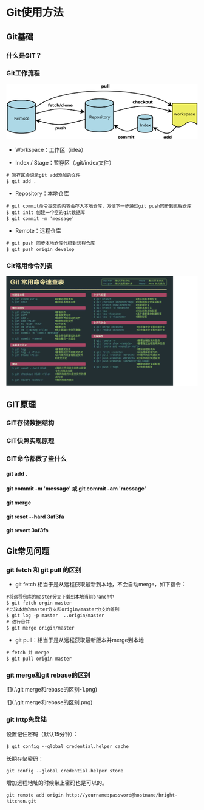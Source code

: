 # Git使用方法

## Git基础
### 什么是GIT？

### Git工作流程
![](./git工作流程.png)

* Workspace：工作区（idea）

* Index / Stage：暂存区（.git/index文件）
``` shell
# 暂存区会记录git add添加的文件
$ git add . 
```
* Repository：本地仓库
``` shell
# git commit命令提交的内容会存入本地仓库，方便下一步通过git push同步到远程仓库
$ git init 创建一个空的git数据库
$ git commit -m 'message'
```
* Remote：远程仓库
``` shell
# git push 同步本地仓库代码到远程仓库
$ git push origin develop
```

### Git常用命令列表

![](.\git命令.png)


## GIT原理
### GIT存储数据结构

### GIT快照实现原理

### GIT命令都做了些什么
#### git add .

#### git commit -m 'message' 或 git commit -am 'message'

#### git merge

#### git reset --hard 3af3fa

#### git revert 3af3fa

### 


## Git常见问题
### git fetch 和 git pull 的区别

* git fetch 相当于是从远程获取最新到本地，不会自动merge，如下指令：
``` shell
#将远程仓库的master分支下载到本地当前branch中
$ git fetch orgin master 
#比较本地的master分支和origin/master分支的差别
$ git log -p master  ..origin/master 
# 进行合并
$ git merge origin/master 
```
* git pull：相当于是从远程获取最新版本并merge到本地
``` shell
# fetch 并 merge
$ git pull origin master
```

### git merge和git rebase的区别
![](.\git merge和rebase的区别-1.png)

![](.\git merge和rebase的区别.png)

### git http免登陆
设置记住密码（默认15分钟）：
``` shell
$ git config --global credential.helper cache
```
长期存储密码：
``` shell
git config --global credential.helper store
```
增加远程地址的时候带上密码也是可以的。
``` shell
git remote add origin http://yourname:password@hostname/bright-kitchen.git
```